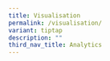 ```yaml
---
title: Visualisation
permalink: /visualisation/
variant: tiptap
description: ""
third_nav_title: Analytics
---
```

